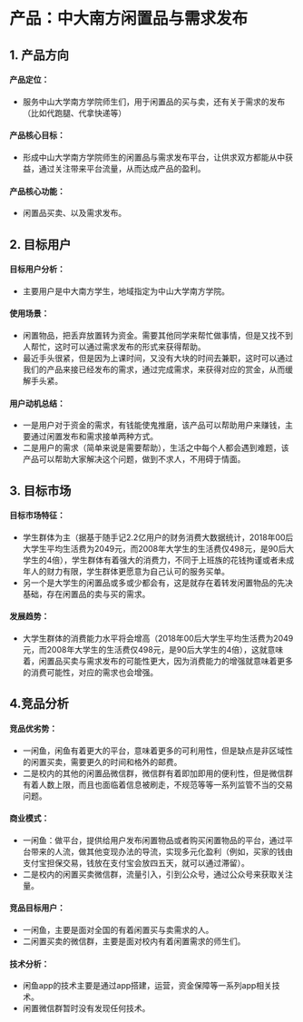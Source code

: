 # 产品：中大南方闲置品与需求发布

## 1. 产品方向
#### 产品定位：
- 服务中山大学南方学院师生们，用于闲置品的买与卖，还有关于需求的发布（比如代跑腿、代拿快递等）
#### 产品核心目标：
- 形成中山大学南方学院师生的闲置品与需求发布平台，让供求双方都能从中获益，通过关注带来平台流量，从而达成产品的盈利。
#### 产品核心功能：
- 闲置品买卖、以及需求发布。

###   

## 2. 目标用户
#### 目标用户分析：
- 主要用户是中大南方学生，地域指定为中山大学南方学院。
#### 使用场景：
- 闲置物品，把丢弃放置转为资金。需要其他同学来帮忙做事情，但是又找不到人帮忙，这时可以通过需求发布的形式来获得帮助。
- 最近手头很紧，但是因为上课时间，又没有大块的时间去兼职，这时可以通过我们的产品来接已经发布的需求，通过完成需求，来获得对应的赏金，从而缓解手头紧。
#### 用户动机总结：
- 一是用户对于资金的需求，有钱能使鬼推磨，该产品可以帮助用户来赚钱，主要通过闲置发布和需求接单两种方式。
- 二是用户的需求（简单来说是需要帮助），生活之中每个人都会遇到难题，该产品可以帮助大家解决这个问题，做到不求人，不用碍于情面。

###   

## 3. 目标市场
#### 目标市场特征：
- 学生群体为主（据基于随手记2.2亿用户的财务消费大数据统计，2018年00后大学生平均生活费为2049元，而2008年大学生的生活费仅498元，是90后大学生的4倍），学生群体有着强大的消费力，不同于上班族的花钱拘谨或者未成年人的财力有限，学生群体更愿意为自己认可的服务买单。
- 另一个是大学生的闲置品或多或少都会有，这是就存在着转发闲置物品的先决基础，存在闲置品的卖与买的需求。
#### 发展趋势：
- 大学生群体的消费能力水平将会增高（2018年00后大学生平均生活费为2049元，而2008年大学生的生活费仅498元，是90后大学生的4倍），这就意味着，闲置品买卖与需求发布的可能性更大，因为消费能力的增强就意味着更多的消费可能性，对应的需求也会增强。

###   

## 4.竞品分析
#### 竞品优劣势：
- 一闲鱼，闲鱼有着更大的平台，意味着更多的可利用性，但是缺点是非区域性的闲置买卖，需要更久的时间和格外的邮费。
- 二是校内的其他的闲置品微信群，微信群有着即加即用的便利性，但是微信群有着人数上限，而且也面临着信息被刷走，不规范等等一系列监管不当的交易问题。
#### 商业模式：
- 一闲鱼：做平台，提供给用户发布闲置物品或者购买闲置物品的平台，通过平台带来的人流，做其他变现办法的导流，实现多元化盈利（例如，买家的钱由支付宝担保交易，钱放在支付宝会放四五天，就可以通过滞留）。
- 二是校内的闲置买卖微信群，流量引入，引到公众号，通过公众号来获取关注量。
#### 竞品目标用户：
- 一闲鱼，主要是面对全国的有着闲置买与卖需求的人。
- 二闲置买卖的微信群，主要是面对校内有着闲置需求的师生们。
#### 技术分析：
- 闲鱼app的技术主要是通过app搭建，运营，资金保障等一系列app相关技术。
- 闲置微信群暂时没有发现任何技术。